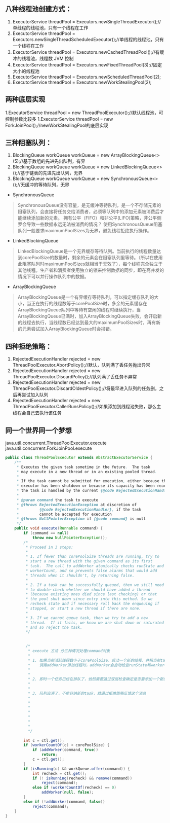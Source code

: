 ## 八种线程池创建方式：
1. ExecutorService threadPool = Executors.newSingleThreadExecutor();//单线程的线程池，只有一个线程在工作
1. ExecutorService threadPool = Executors.newSingleThreadScheduledExecutor();//单线程的线程池，只有一个线程在工作
1. ExecutorService threadPool = Executors.newCachedThreadPool();//有缓冲的线程池，线程数 JVM 控制
1. ExecutorService threadPool = Executors.newFixedThreadPool(3);//固定大小的线程池
1. ExecutorService threadPool = Executors.newScheduledThreadPool(2);
1. ExecutorService threadPool = Executors.newWorkStealingPool(2);

## 两种底层实现
1.ExecutorService threadPool = new ThreadPoolExecutor();//默认线程池，可控制参数比较多
1.ExecutorService threadPool = new ForkJoinPool();//newWorkStealingPool的底层实现

## 三种阻塞队列：
1. BlockingQueue<Runnable> workQueue workQueue = new ArrayBlockingQueue<>(5);//基于数组的先进先出队列，有界
1. BlockingQueue<Runnable> workQueue workQueue = new LinkedBlockingQueue<>();//基于链表的先进先出队列，无界
1. BlockingQueue<Runnable> workQueue workQueue = new SynchronousQueue<>();//无缓冲的等待队列，无界

- SynchronousQueue
> SynchronousQueue没有容量，是无缓冲等待队列，是一个不存储元素的阻塞队列，会直接将任务交给消费者，必须等队列中的添加元素被消费后才能继续添加新的元素。
拥有公平（FIFO）和非公平(LIFO)策略，非公平侧罗会导致一些数据永远无法被消费的情况？
使用SynchronousQueue阻塞队列一般要求maximumPoolSizes为无界，避免线程拒绝执行操作。

- LinkedBlockingQueue
> LinkedBlockingQueue是一个无界缓存等待队列。当前执行的线程数量达到corePoolSize的数量时，剩余的元素会在阻塞队列里等待。（所以在使用此阻塞队列时maximumPoolSizes就相当于无效了），每个线程完全独立于其他线程。生产者和消费者使用独立的锁来控制数据的同步，即在高并发的情况下可以并行操作队列中的数据。
  
- ArrayBlockingQueue
> ArrayBlockingQueue是一个有界缓存等待队列，可以指定缓存队列的大小，当正在执行的线程数等于corePoolSize时，多余的元素缓存在ArrayBlockingQueue队列中等待有空闲的线程时继续执行，当ArrayBlockingQueue已满时，加入ArrayBlockingQueue失败，会开启新的线程去执行，当线程数已经达到最大的maximumPoolSizes时，再有新的元素尝试加入ArrayBlockingQueue时会报错。
   

## 四种拒绝策略：
1. RejectedExecutionHandler rejected = new ThreadPoolExecutor.AbortPolicy();//默认，队列满了丢任务抛出异常
1. RejectedExecutionHandler rejected = new ThreadPoolExecutor.DiscardPolicy();//队列满了丢任务不异常
1. RejectedExecutionHandler rejected = new ThreadPoolExecutor.DiscardOldestPolicy();//将最早进入队列的任务删，之后再尝试加入队列
1. RejectedExecutionHandler rejected = new ThreadPoolExecutor.CallerRunsPolicy();//如果添加到线程池失败，那么主线程会自己去执行该任务
   


## 同一个世界同一个梦想

java.util.concurrent.ThreadPoolExecutor.execute
java.util.concurrent.ForkJoinPool.execute
```java
public class ThreadPoolExecutor extends AbstractExecutorService {
    /**
     * Executes the given task sometime in the future.  The task
     * may execute in a new thread or in an existing pooled thread.
     *
     * If the task cannot be submitted for execution, either because this
     * executor has been shutdown or because its capacity has been reached,
     * the task is handled by the current {@code RejectedExecutionHandler}.
     *
     * @param command the task to execute
     * @throws RejectedExecutionException at discretion of
     *         {@code RejectedExecutionHandler}, if the task
     *         cannot be accepted for execution
     * @throws NullPointerException if {@code command} is null
     */
    public void execute(Runnable command) {
        if (command == null)
            throw new NullPointerException();
        /*
         * Proceed in 3 steps:
         *
         * 1. If fewer than corePoolSize threads are running, try to
         * start a new thread with the given command as its first
         * task.  The call to addWorker atomically checks runState and
         * workerCount, and so prevents false alarms that would add
         * threads when it shouldn't, by returning false.
         *
         * 2. If a task can be successfully queued, then we still need
         * to double-check whether we should have added a thread
         * (because existing ones died since last checking) or that
         * the pool shut down since entry into this method. So we
         * recheck state and if necessary roll back the enqueuing if
         * stopped, or start a new thread if there are none.
         *
         * 3. If we cannot queue task, then we try to add a new
         * thread.  If it fails, we know we are shut down or saturated
         * and so reject the task.
         */
         
         
         /* 
          * execute 方法 分三种情况处理command对象 
          * 
          * 1. 如果当前活跃线程数小于corePoolSize，启动一个新的线程，并把当前task作为其第一个task。
          *    调用addWorker添加线程时，addWorker会自动检查runState和workerCount，addWork通过返回false而不是抛出异常确定是否添加线程
          *           
          * 
          * 2. 即时一个任务已经在排队了，依然需要通过双层检查确定是否要添加一个新的线程
          * 
          * 
          * 3. 队列应满了，不能容纳新的task，就通过拒绝策略反馈这个消息
          * 
          * 
          * 
          * 
          * 
          * 
          * 
          */
         
        int c = ctl.get();
        if (workerCountOf(c) < corePoolSize) {
            if (addWorker(command, true))
                return;
            c = ctl.get();
        }
        if (isRunning(c) && workQueue.offer(command)) {
            int recheck = ctl.get();
            if (! isRunning(recheck) && remove(command))
                reject(command);
            else if (workerCountOf(recheck) == 0)
                addWorker(null, false);
        }
        else if (!addWorker(command, false))
            reject(command);
    }
}

```
         



